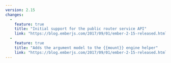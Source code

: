 ```yaml
---
version: 2.15
changes:
  -
    feature: true
    title: "Initial support for the public router service API"
    link: "https://blog.emberjs.com/2017/09/01/ember-2-15-released.html"
  -
    feature: true
    title: "Adds the argument model to the {{mount}} engine helper"
    link: "https://blog.emberjs.com/2017/09/01/ember-2-15-released.html"
---
```

